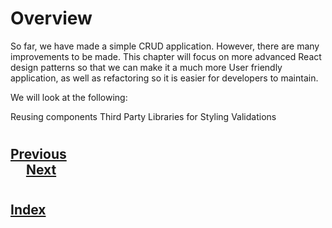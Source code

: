 #   Overview
So far, we have made a simple CRUD application. However, there are many improvements to be made. This chapter will focus on more advanced React design patterns so that we can make it a much more User friendly application, as well as refactoring so it is easier for developers to maintain.

We will look at the following:

Reusing components
Third Party Libraries for Styling
Validations
#
## [Previous](./../Readings_005_Full_MERN/008_Looking_Ahead.md)<span>&nbsp;&nbsp;&nbsp;&nbsp;&nbsp;&nbsp;&nbsp;&nbsp;&nbsp;&nbsp;&nbsp;&nbsp;&nbsp;&nbsp;&nbsp;&nbsp;&nbsp;&nbsp;&nbsp;&nbsp;&nbsp;&nbsp;&nbsp;&nbsp;&nbsp;&nbsp;&nbsp;&nbsp;&nbsp;&nbsp;&nbsp;&nbsp;&nbsp;&nbsp;&nbsp;&nbsp;&nbsp;&nbsp;&nbsp;&nbsp;&nbsp;&nbsp;&nbsp;&nbsp;&nbsp;&nbsp;&nbsp;&nbsp;&nbsp;&nbsp;&nbsp;&nbsp;&nbsp;&nbsp;&nbsp;&nbsp;&nbsp;&nbsp;&nbsp;&nbsp;&nbsp;&nbsp;&nbsp;&nbsp;&nbsp;&nbsp;&nbsp;&nbsp;&nbsp;&nbsp;&nbsp;&nbsp;&nbsp;&nbsp;&nbsp;&nbsp;&nbsp;&nbsp;&nbsp;&nbsp;&nbsp;&nbsp;&nbsp;&nbsp;&nbsp;&nbsp;&nbsp;</span> [Next](./002_Resuing_Components.md)
#
##  [Index](../Index.md)